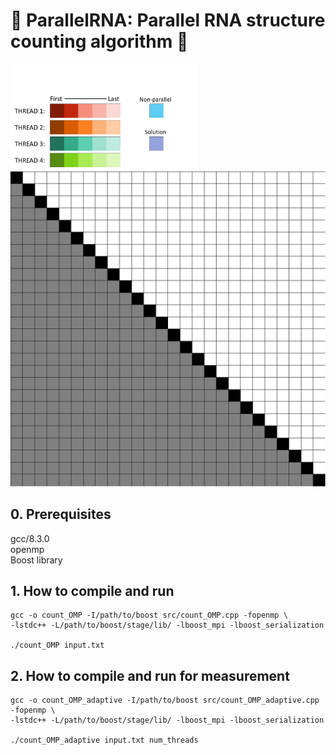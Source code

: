 # :dna: ParallelRNA: Parallel RNA structure counting algorithm :dna:
<!-- ![alt text](https://github.com/masarunakajima/parallelRNA/blob/openMP/parallel%20rna.PNG) -->
<!-- ![alt text](https://github.com/masarunakajima/parallelRNA/blob/openMP/total%20fig.jpg) -->
<img src="https://github.com/masarunakajima/parallelRNA/blob/openMP/figure.jpg" width="300">
<img src="https://github.com/masarunakajima/parallelRNA/blob/openMP/parallelRNA_vis.gif" width="600">

## 0. Prerequisites
gcc/8.3.0 <br />
openmp <br />
Boost library

## 1. How to compile and run
```
gcc -o count_OMP -I/path/to/boost src/count_OMP.cpp -fopenmp \
-lstdc++ -L/path/to/boost/stage/lib/ -lboost_mpi -lboost_serialization

./count_OMP input.txt
```

## 2. How to compile and run for measurement
```
gcc -o count_OMP_adaptive -I/path/to/boost src/count_OMP_adaptive.cpp -fopenmp \
-lstdc++ -L/path/to/boost/stage/lib/ -lboost_mpi -lboost_serialization

./count_OMP_adaptive input.txt num_threads
```
<!--## 2. Files-->
<!--The following files are included in this folder, in addition to this readme-->
<!--file, readme.md.-->
<!--<ul>-->
<!--<li>md.c: Main C program</li>-->
<!--<li>md.h: Header file for md.c</li>-->
<!--<li>md.in: Input parameter file (to be redirected to the standard input)</li>-->
<!--</ul>-->
<!--![Screen shot of MD simulation](ScreenShot.png)-->
